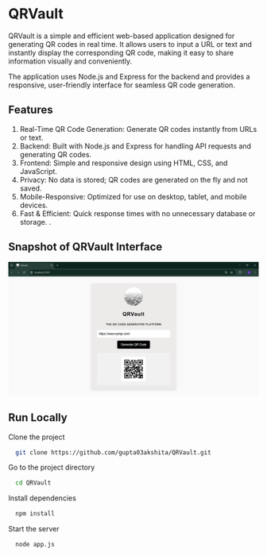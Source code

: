 
# QRVault

QRVault is a simple and efficient web-based application designed for generating QR codes in real time. It allows users to input a URL or text and instantly display the corresponding QR code, making it easy to share information visually and conveniently.

The application uses Node.js and Express for the backend and provides a responsive, user-friendly interface for seamless QR code generation.




## Features

1. Real-Time QR Code Generation: Generate QR codes instantly from URLs or text.
2. Backend: Built with Node.js and Express for handling API requests and generating QR codes.
3. Frontend: Simple and responsive design using HTML, CSS, and JavaScript.
4. Privacy: No data is stored; QR codes are generated on the fly and not saved.
5. Mobile-Responsive: Optimized for use on desktop, tablet, and mobile devices.
6. Fast & Efficient: Quick response times with no unnecessary database or storage.
.

## Snapshot of QRVault Interface

![QRVault](public/icons/QRVault.png)


## Run Locally

Clone the project

```bash
  git clone https://github.com/gupta03akshita/QRVault.git
```

Go to the project directory

```bash
  cd QRVault
```

Install dependencies

```bash
  npm install
```

Start the server

```bash
  node app.js
```

